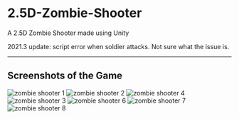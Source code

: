 # 2.5D-Zombie-Shooter
A 2.5D Zombie Shooter made using Unity

2021.3 update: script error when soldier attacks.  Not sure what the issue is.

---
## Screenshots of the Game
![zombie shooter 1](https://user-images.githubusercontent.com/36204389/47855511-d5a1f380-de0a-11e8-9014-79ab6e3b3c1d.PNG)
![zombie shooter 2](https://user-images.githubusercontent.com/36204389/47855512-d5a1f380-de0a-11e8-9365-c85d1c3bd99e.PNG)
![zombie shooter 4](https://user-images.githubusercontent.com/36204389/47855514-d63a8a00-de0a-11e8-951e-0321c5974b4f.PNG)
![zombie shooter 3](https://user-images.githubusercontent.com/36204389/47855513-d5a1f380-de0a-11e8-8356-834cebcb57d1.PNG)
![zombie shooter 6](https://user-images.githubusercontent.com/36204389/47855517-d63a8a00-de0a-11e8-9540-34f64968d940.PNG)
![zombie shooter 7](https://user-images.githubusercontent.com/36204389/47855519-d6d32080-de0a-11e8-8590-a9862a148ba3.PNG)
![zombie shooter 8](https://user-images.githubusercontent.com/36204389/47855520-d6d32080-de0a-11e8-8197-04760216235a.PNG)

